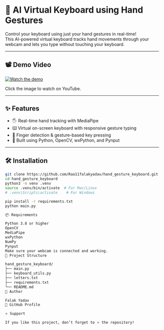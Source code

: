 # 🎹 AI Virtual Keyboard using Hand Gestures

Control your keyboard using just your hand gestures in real-time!  
This AI-powered virtual keyboard tracks hand movements through your webcam and lets you type without touching your keyboard.

---

## 📽️ Demo Video

[![Watch the demo](https://img.youtube.com/vi/WnVJ3hhEaJg/0.jpg)](https://youtu.be/WnVJ3hhEaJg)

Click the image to watch on YouTube.

---

## ✨ Features

- 🖐️ Real-time hand tracking with MediaPipe
- ⌨️ Virtual on-screen keyboard with responsive gesture typing
- 🧠 Finger detection & gesture-based key pressing
- 🔧 Built using Python, OpenCV, wxPython, and Pynput

---

## 🛠️ Installation

```bash
git clone https://github.com/Rao11falakyadav/hand_gesture_keyboard.git
cd hand_gesture_keyboard
python3 -m venv .venv
source .venv/bin/activate  # For Mac/Linux
# .venv\Scripts\activate    # For Windows

pip install -r requirements.txt
python main.py

📦 Requirements

Python 3.8 or higher
OpenCV
MediaPipe
wxPython
NumPy
Pynput
Make sure your webcam is connected and working.
📁 Project Structure

hand_gesture_keyboard/
├── main.py
├── keyboard_utils.py
├── letters.txt
├── requirements.txt
└── README.md
👤 Author

Falak Yadav
🔗 GitHub Profile

⭐️ Support

If you like this project, don’t forget to ⭐️ the repository!


